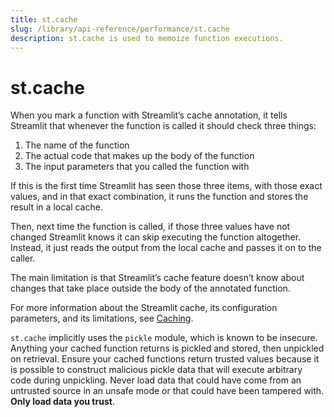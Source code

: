 ```yaml
---
title: st.cache
slug: /library/api-reference/performance/st.cache
description: st.cache is used to memoize function executions.
---
```


# st.cache

When you mark a function with Streamlit’s cache annotation, it tells Streamlit
that whenever the function is called it should check three things:

1. The name of the function
2. The actual code that makes up the body of the function
3. The input parameters that you called the function with

If this is the first time Streamlit has seen those three items, with those exact
values, and in that exact combination, it runs the function and stores the
result in a local cache.

Then, next time the function is called, if those three values have not changed
Streamlit knows it can skip executing the function altogether. Instead, it just
reads the output from the local cache and passes it on to the caller.

The main limitation is that Streamlit’s cache feature doesn’t know about
changes that take place outside the body of the annotated function.

For more information about the Streamlit cache, its configuration parameters,
and its limitations, see [Caching](/library/advanced-features/caching).

<Autofunction function="streamlit.cache" deprecated={true} deprecatedText="<code>st.cache</code> was deprecated in version 1.18.0. Use <a href='/library/api-reference/performance/st.cache_data'><code>st.cache_data</code></a> or <a href='/library/api-reference/performance/st.cache_resource'><code>st.cache_resource</code></a> instead. Learn more in <a href='/library/advanced-features/caching'>Caching</a>."/>

<Warning>

`st.cache` implicitly uses the `pickle` module, which is known to be insecure. Anything your cached function returns is pickled and stored, then unpickled on retrieval. Ensure your cached functions return trusted values because it is possible to construct malicious pickle data that will execute arbitrary code during unpickling. Never load data that could have come from an untrusted source in an unsafe mode or that could have been tampered with. **Only load data you trust**.

</Warning>
